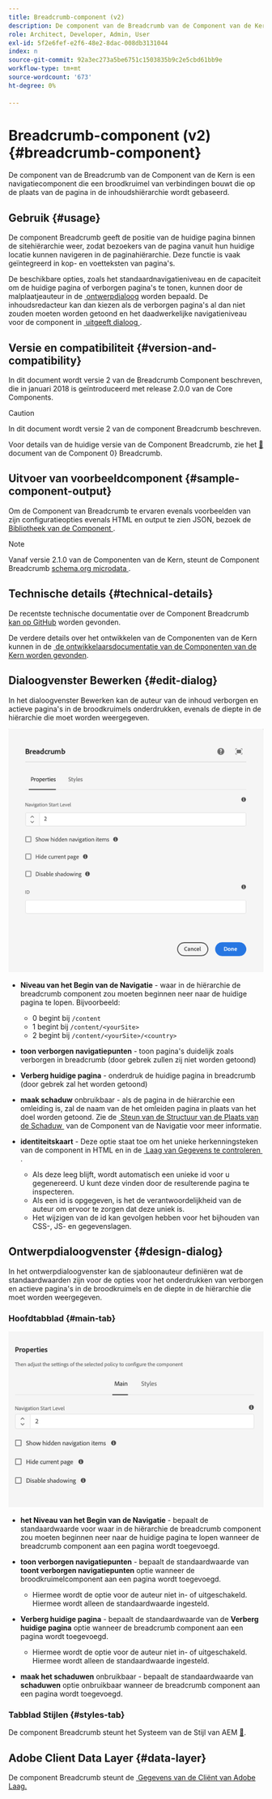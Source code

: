 ```yaml
---
title: Breadcrumb-component (v2)
description: De component van de Breadcrumb van de Component van de Kern is een navigatiecomponent die een broodkruimel van verbindingen bouwt die op de plaats van de pagina in de inhoudshiërarchie wordt gebaseerd.
role: Architect, Developer, Admin, User
exl-id: 5f2e6fef-e2f6-48e2-8dac-008db3131044
index: n
source-git-commit: 92a3ec273a5be6751c1503835b9c2e5cbd61bb9e
workflow-type: tm+mt
source-wordcount: '673'
ht-degree: 0%

---
```



# Breadcrumb-component (v2) {#breadcrumb-component}

De component van de Breadcrumb van de Component van de Kern is een navigatiecomponent die een broodkruimel van verbindingen bouwt die op de plaats van de pagina in de inhoudshiërarchie wordt gebaseerd.

## Gebruik {#usage}

De component Breadcrumb geeft de positie van de huidige pagina binnen de sitehiërarchie weer, zodat bezoekers van de pagina vanuit hun huidige locatie kunnen navigeren in de paginahiërarchie. Deze functie is vaak geïntegreerd in kop- en voetteksten van pagina&#39;s.

De beschikbare opties, zoals het standaardnavigatieniveau en de capaciteit om de huidige pagina of verborgen pagina&#39;s te tonen, kunnen door de malplaatjeauteur in de [&#x200B; ontwerpdialoog &#x200B;](#design-dialog) worden bepaald. De inhoudsredacteur kan dan kiezen als de verborgen pagina&#39;s al dan niet zouden moeten worden getoond en het daadwerkelijke navigatieniveau voor de component in [&#x200B; uitgeeft dialoog &#x200B;](#edit-dialog).

## Versie en compatibiliteit {#version-and-compatibility}

In dit document wordt versie 2 van de Breadcrumb Component beschreven, die in januari 2018 is geïntroduceerd met release 2.0.0 van de Core Components.

>[!CAUTION]
>
>In dit document wordt versie 2 van de component Breadcrumb beschreven.
>
>Voor details van de huidige versie van de Component Breadcrumb, zie het [&#128279;](/help/components/breadcrumb.md) document van de Component 0&rbrace; Breadcrumb.

## Uitvoer van voorbeeldcomponent {#sample-component-output}

Om de Component van Breadcrumb te ervaren evenals voorbeelden van zijn configuratieopties evenals HTML en output te zien JSON, bezoek de [&#x200B; Bibliotheek van de Component &#x200B;](https://adobe.com/go/aem_cmp_library_breadcrumb).

>[!NOTE]
>
>Vanaf versie 2.1.0 van de Componenten van de Kern, steunt de Component Breadcrumb [&#x200B; schema.org microdata &#x200B;](https://schema.org/BreadcrumbList).

## Technische details {#technical-details}

De recentste technische documentatie over de Component Breadcrumb [&#x200B; kan op GitHub &#x200B;](https://adobe.com/go/aem_cmp_tech_breadcrumb_v2) worden gevonden.

De verdere details over het ontwikkelen van de Componenten van de Kern kunnen in de [&#x200B; de ontwikkelaarsdocumentatie van de Componenten van de Kern worden gevonden &#x200B;](/help/developing/overview.md).

## Dialoogvenster Bewerken {#edit-dialog}

In het dialoogvenster Bewerken kan de auteur van de inhoud verborgen en actieve pagina&#39;s in de broodkruimels onderdrukken, evenals de diepte in de hiërarchie die moet worden weergegeven.

![&#x200B; de component Breadcrumb geeft dialoog uit &#x200B;](/help/assets/breadcrumb-edit.png)

* **Niveau van het Begin van de Navigatie** - waar in de hiërarchie de breadcrumb component zou moeten beginnen neer naar de huidige pagina te lopen. Bijvoorbeeld:

   * 0 begint bij `/content`
   * 1 begint bij `/content/<yourSite>`
   * 2 begint bij `/content/<yourSite>/<country>`

* **toon verborgen navigatiepunten** - toon pagina&#39;s duidelijk zoals verborgen in breadcrumb (door gebrek zullen zij niet worden getoond)
* **Verberg huidige pagina** - onderdruk de huidige pagina in breadcrumb (door gebrek zal het worden getoond)
* **maak schaduw** onbruikbaar - als de pagina in de hiërarchie een omleiding is, zal de naam van de het omleiden pagina in plaats van het doel worden getoond. Zie de [&#x200B; Steun van de Structuur van de Plaats van de Schaduw &#x200B;](../v1/navigation.md#shadow-structure) van de Component van de Navigatie voor meer informatie.
* **identiteitskaart** - Deze optie staat toe om het unieke herkenningsteken van de component in HTML en in de [&#x200B; Laag van Gegevens te controleren &#x200B;](/help/developing/data-layer/overview.md).
   * Als deze leeg blijft, wordt automatisch een unieke id voor u gegenereerd. U kunt deze vinden door de resulterende pagina te inspecteren.
   * Als een id is opgegeven, is het de verantwoordelijkheid van de auteur om ervoor te zorgen dat deze uniek is.
   * Het wijzigen van de id kan gevolgen hebben voor het bijhouden van CSS-, JS- en gegevenslagen.

## Ontwerpdialoogvenster {#design-dialog}

In het ontwerpdialoogvenster kan de sjabloonauteur definiëren wat de standaardwaarden zijn voor de opties voor het onderdrukken van verborgen en actieve pagina&#39;s in de broodkruimels en de diepte in de hiërarchie die moet worden weergegeven.

### Hoofdtabblad {#main-tab}

![](/help/assets/breadcrumb-design.png)

* **het Niveau van het Begin van de Navigatie** - bepaalt de standaardwaarde voor waar in de hiërarchie de breadcrumb component zou moeten beginnen neer naar de huidige pagina te lopen wanneer de breadcrumb component aan een pagina wordt toegevoegd.
* **toon verborgen navigatiepunten** - bepaalt de standaardwaarde van **toont verborgen navigatiepunten** optie wanneer de broodkruimelcomponent aan een pagina wordt toegevoegd.

   * Hiermee wordt de optie voor de auteur niet in- of uitgeschakeld. Hiermee wordt alleen de standaardwaarde ingesteld.

* **Verberg huidige pagina** - bepaalt de standaardwaarde van de **Verberg huidige pagina** optie wanneer de breadcrumb component aan een pagina wordt toegevoegd.

   * Hiermee wordt de optie voor de auteur niet in- of uitgeschakeld. Hiermee wordt alleen de standaardwaarde ingesteld.

* **maak het schaduwen** onbruikbaar - bepaalt de standaardwaarde van **schaduwen** optie onbruikbaar wanneer de breadcrumb component aan een pagina wordt toegevoegd.

### Tabblad Stijlen {#styles-tab}

De component Breadcrumb steunt het Systeem van de Stijl van AEM [&#128279;](/help/get-started/authoring.md#component-styling).

## Adobe Client Data Layer {#data-layer}

De component Breadcrumb steunt de [&#x200B; Gegevens van de Cliënt van Adobe Laag.](/help/developing/data-layer/overview.md)
